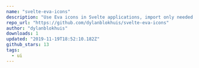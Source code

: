 ```yaml
---
name: "svelte-eva-icons"
description: "Use Eva icons in Svelte applications, import only needed icons."
repo_url: "https://github.com/dylanblokhuis/svelte-eva-icons"
author: "dylanblokhuis"
downloads: 1
updated: "2019-11-19T18:52:10.182Z"
github_stars: 13
tags: 
  - ui
---
```

